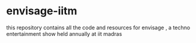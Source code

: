 # envisage-iitm
this repository contains all the code and resources for envisage , a techno entertainment show held annually at iit madras
